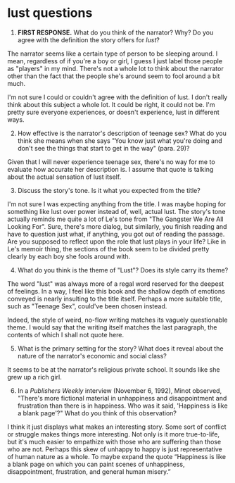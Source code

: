 # lust questions

1. **FIRST RESPONSE.** What do you think of the narrator? Why? Do you agree with the definition the story offers for *lust*?

The narrator seems like a certain type of person to be sleeping around. I mean, regardless of if you're a boy or girl, I guess I just label those people as "players" in my mind. There's not a whole lot to think about the narrator other than the fact that the people she's around seem to fool around a bit much.

I'm not sure I could or couldn't agree with the definition of lust. I don't really think about this subject a whole lot. It could be right, it could not be. I'm pretty sure everyone experiences, or doesn't experience, lust in different ways.

2. How effective is the narrator's description of teenage sex? What do you think she means when she says "You know just what you're doing and don't see the things that start to get in the way" (para. 29)?

Given that I will never experience teenage sex, there's no way for me to evaluate how accurate her description is. I assume that quote is talking about the actual sensation of lust itself.

3. Discuss the story's tone. Is it what you expected from the title?

I'm not sure I was expecting anything from the title. I was maybe hoping for something like lust over power instead of, well, actual lust. The story's tone actually reminds me quite a lot of Le's tone from "The Gangster We Are All Looking For". Sure, there's more dialog, but similarly, you finish reading and have to question just what, if anything, you got out of reading the passage. Are you supposed to reflect upon the role that lust plays in your life? Like in Le's memoir thing, the sections of the book seem to be divided pretty clearly by each boy she fools around with.

4. What do you think is the theme of "Lust"? Does its style carry its theme?

The word "lust" was always more of a regal word reserved for the deepest of feelings. In a way, I feel like this book and the shallow depth of emotions conveyed is nearly insulting to the title itself. Perhaps a more suitable title, such as "Teenage Sex", could've been chosen instead.

Indeed, the style of weird, no-flow writing matches its vaguely questionable theme. I would say that the writing itself matches the last paragraph, the contents of which I shall not quote here.

5. What is the primary setting for the story? What does it reveal about the nature of the narrator's economic and social class?

It seems to be at the narrator's religious private school. It sounds like she grew up a rich girl.

6. In a *Publishers Weekly* interview (November 6, 1992), Minot observed, "There's more fictional material in unhappiness and disappointment and frustration than there is in happiness. Who was it said, 'Happiness is like a blank page'?" What do you think of this observation?

I think it just displays what makes an interesting story. Some sort of conflict or struggle makes things more interesting. Not only is it more true-to-life, but it's much easier to empathize with those who are suffering than those who are not. Perhaps this skew of unhappy to happy is just representative of human nature as a whole. To maybe expand the quote “Happiness is like a blank page on which you can paint scenes of unhappiness, disappointment, frustration, and general human misery.”
